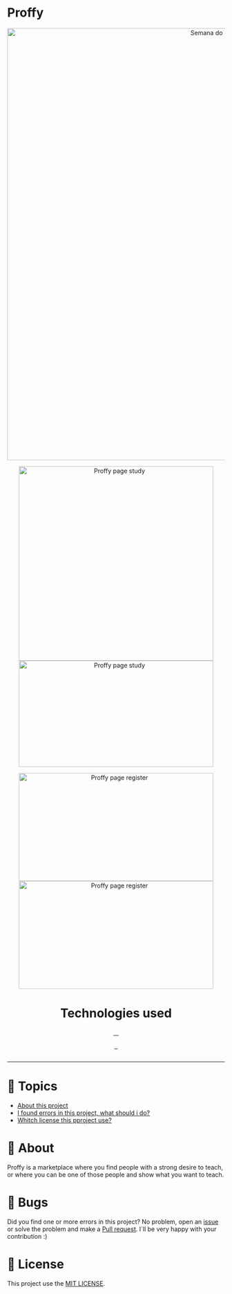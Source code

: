 # Proffy
<p align="center">
  <img alt="Semana do próximo nível" src="https://i.ibb.co/X7KD9X2/Proffy-web-desktop.png" width="1000"/>
</p>
<p align="center"> 
  <img alt="Proffy page study" src="https://i.ibb.co/RP4SSyW/page-study.png" width="450"/>
  <img alt="Proffy page study" src="https://i.ibb.co/Jt6FGDz/study-not-found-PROFFY.png" width="450" height="246"/>
</p>
<p align="center"> 
  <img alt="Proffy page register" src="https://i.ibb.co/d7FH8tV/register-PROFFY.png" width="450" height="250"/>
  <img alt="Proffy page register" src="https://i.ibb.co/JHdzS05/register-continue-PROFFY.png" width="450" height="250"/>
</p>

<h1 align="center"> Technologies used </h1>

<p align="center">
  <a href="https://www.w3schools.com/html/"> 
    <img alt="" src="https://img.shields.io/badge/HTML-V%20%3D%3D%205-purple"> 
  </a>
  <a href="https://www.w3schools.com/css/"> 
    <img alt="" src="https://img.shields.io/badge/CSS-V%20%3D%3D%203-purple"> 
  </a>
  <a href="https://www.javascript.com/"> 
    <img alt="" src="https://img.shields.io/badge/JavaScript-%3E%3D%20ES6%2B-purple"> 
  </a>
  <a href="https://mozilla.github.io/nunjucks/getting-started.html"> 
    <img alt="" src="https://img.shields.io/badge/Nunjucks-Engine-purple"> 
  </a>
</p>

<p align="center">
  <a href="https://nodejs.org/en/"> 
    <img alt="" src="https://img.shields.io/badge/Node-%3E%3D%2012.18.0-purple"> 
  </a>
  <a href="https://www.sqlite.org/index.html"> 
    <img alt="" src="https://img.shields.io/badge/SQLite-%3E%3D%203.31.1-purple"> 
  </a>
  <a href="https://www.npmjs.com/"> 
    <img alt="" src="https://img.shields.io/badge/NPM-%3E%3D%206.14.4-purple"> 
  </a>
</p>
<p align="center">
  <a href="https://nodemon.io/"> 
    <img alt="" src="https://img.shields.io/badge/Nodemoon-Tool-purple"> 
  </a>  
</p>

---

# :pushpin: Topics
* [About this project](#rocket-about)
* [I found errors in this project, what should i do?](bug-bugs)
* [Whitch license this pproject use?](closed_book-license)

# :rocket: About
Proffy is a marketplace where you find people with a strong desire to teach, or where you can be one of those people and show what you want to teach.

# :bug: Bugs
Did you find one or more errors in this project? No problem, open an [issue](https://github.com/AlexandreALX/Proffy/issues) or solve the problem and make a [Pull request](https://github.com/AlexandreALX/Proffy/pulls). I´ll be very happy with your contribution :)

# :closed_book: License
This project use the [MIT LICENSE](https://opensource.org/licenses/MIT).
